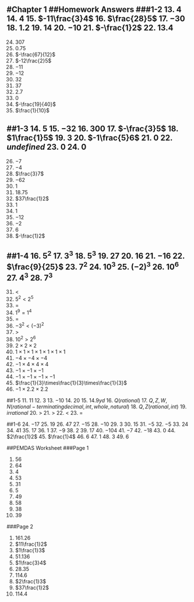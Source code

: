 #Chapter 1
##Homework Answers
###1-2
13. $4$
14. $4$
15. $-11\frac{3}4$
16. $\frac{28}5$
17. $-30$
18. $1.2$
19. $14$
20. $-10$
21. $-\frac{1}2$
22. $13.4$
---
24. $307$
25. $0.75$
26. $-\frac{67}{12}$
27. $-12\frac{2}5$
28. $-11$
29. $-12$
30. $32$
31. $37$
32. $2.7$
33. $0$
34. $-\frac{19}{40}$
35. $\frac{1}{10}$

##1-3
14. $5$
15. $-32$
16. $300$
17. $-\frac{3}5$
18. $1\frac{1}5$
19. $3$
20. $-1\frac{5}6$
21. $0$
22. $undefined$
23. $0$
24. $0$
---
26. $-7$
27. $-4$
28. $\frac{3}7$
29. $-62$
30. $1$
31. $18.75$
32. $37\frac{1}2$
33. $1$
34. $1$
35. $-12$
36. $-2$
37. $6$
38. $-\frac{1}2$

##1-4
16. $5^2$
17. $3^3$
18. $5^3$
19. $27$
20. $16$
21. $-16$
22. $\frac{9}{25}$
23. $7^2$
24. $10^3$
25. $(-2)^3$
26. $10^6$
27. $4^3$
28. $7^3$
---
31. $<$
32. $5^2 < 2^5$
33. $=$
34. $1^9 = 1^4$
35. $=$
36. $-3^2 < (-3)^2$
37. $>$
38. $10^2 > 2^6$
39. $2\times2\times2$
40. $1\times1\times1\times1\times1\times1\times1$
41. $-4\times-4\times-4$
42. $-1\times4\times4\times4$
43. $-1\times-1\times-1$
44. $-1\times-1\times-1\times-1$
45. $\frac{1}{3}\times\frac{1}{3}\times\frac{1}{3}$
46. $-1\times2.2\times2.2$

##1-5
11. $11$
12. $3$
13. $-10$
14. $20$
15. $14.9 yd$
16. $Q (rational)$
17. $Q, Z, W, N (rational - terminating decimal, int, whole, natural)$
18. $Q, Z (rational, int)$
19. $irrational$
20. $>$
21. $>$
22. $<$
23. $=$

##1-6
24. $-17$
25. $19$
26. $47$
27. $-15$
28. $-10$
29. $3$
30. $15$
31. $-5$
32. $-5$
33. $24$
34. $41$
35. $17$
36. $1$
37. $-9$
38. $2$
39. $17$
40. $-104$
41. $-7$
42. $-18$
43. $0$
44. $2\frac{1}2$
45. $\frac{1}4$
46. $6$
47. $1$
48. $3$
49. $6$

##PEMDAS Worksheet
###Page 1
1. $56$
2. $64$
3. $4$
4. $53$
5. $31$
6. $5$
7. $49$
8. $58$
9. $38$
10. $39$

###Page 2
1. $161.26$
2. $11\frac{1}2$
3. $1\frac{1}3$
4. $51.136$
5. $1\frac{3}4$
6. $28.35$
7. $114.6$
8. $2\frac{1}3$
9. $37\frac{1}2$
10. $114.4$
